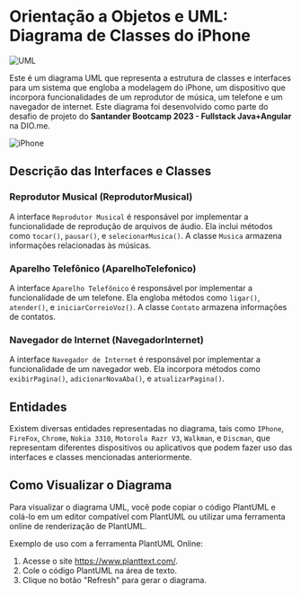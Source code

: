 # Orientação a Objetos e UML: Diagrama de Classes do iPhone

![UML](https://img.shields.io/badge/-UML-white?style=for-the-badge&logo=UML&color=FABD14&logoColor=white)

Este é um diagrama UML que representa a estrutura de classes e interfaces para um sistema que engloba a modelagem do iPhone, um dispositivo que incorpora funcionalidades de um reprodutor de música, um telefone e um navegador de internet. Este diagrama foi desenvolvido como parte do desafio de projeto do **Santander Bootcamp 2023 - Fullstack Java+Angular** na DIO.me.

![iPhone](https://raw.githubusercontent.com/Angeloabrita/Diagramacao-de-Classes-do-iPhone/iphone.png)

## Descrição das Interfaces e Classes

### Reprodutor Musical (ReprodutorMusical)

A interface `Reprodutor Musical` é responsável por implementar a funcionalidade de reprodução de arquivos de áudio. Ela inclui métodos como `tocar()`, `pausar()`, e `selecionarMusica()`. A classe `Musica` armazena informações relacionadas às músicas.

### Aparelho Telefônico (AparelhoTelefonico)

A interface `Aparelho Telefônico` é responsável por implementar a funcionalidade de um telefone. Ela engloba métodos como `ligar()`, `atender()`, e `iniciarCorreioVoz()`. A classe `Contato` armazena informações de contatos.

### Navegador de Internet (NavegadorInternet)

A interface `Navegador de Internet` é responsável por implementar a funcionalidade de um navegador web. Ela incorpora métodos como `exibirPagina()`, `adicionarNovaAba()`, e `atualizarPagina()`.

## Entidades

Existem diversas entidades representadas no diagrama, tais como `IPhone`, `FireFox`, `Chrome`, `Nokia 3310`, `Motorola Razr V3`, `Walkman`, e `Discman`, que representam diferentes dispositivos ou aplicativos que podem fazer uso das interfaces e classes mencionadas anteriormente.

## Como Visualizar o Diagrama

Para visualizar o diagrama UML, você pode copiar o código PlantUML e colá-lo em um editor compatível com PlantUML ou utilizar uma ferramenta online de renderização de PlantUML.

Exemplo de uso com a ferramenta PlantUML Online:
1. Acesse o site https://www.planttext.com/.
2. Cole o código PlantUML na área de texto.
3. Clique no botão "Refresh" para gerar o diagrama.